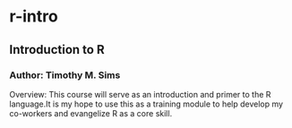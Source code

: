 # r-intro

## Introduction to R

### Author: Timothy M. Sims

Overview: This course will serve as an introduction and primer to the R language.It is my hope to use this as a training module to help develop my co-workers and evangelize R as a core skill.
